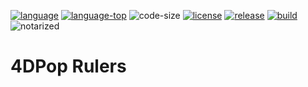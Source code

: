 [code-shield]: https://img.shields.io/static/v1?label=language&message=4d&color=blue
[code-url]: https://developer.4d.com/
[license-url]: LICENSE
[notarized]: https://img.shields.io/badge/notarized-blue

[code-top]: https://img.shields.io/github/languages/top/vdelachaux/4DPop-Rulers.svg
[code-size]: https://img.shields.io/github/languages/code-size/vdelachaux/4DPop-Rulers.svg
[release-shield]: https://img.shields.io/github/v/release/vdelachaux/4DPop-Rulers?include_prereleases
[release-url]: https://github.com/vdelachaux/4DPop-Rulers/releases/latest
[license-shield]: https://img.shields.io/github/license/vdelachaux/4DPop-Rulers
[build-shield]: https://github.com/vdelachaux/4DPop-Rulers/actions/workflows/build.yml/badge.svg
[build-url]: https://github.com/vdelachaux/4DPop-Rulers/actions/workflows/build.yml

[![language][code-shield]][code-url]
[![language-top][code-top]][code-url]
![code-size][code-size]
[![license][license-shield]][license-url]
[![release][release-shield]][release-url]
[![build][build-shield]][license-url]
![notarized][notarized]

# 4DPop Rulers
